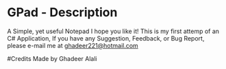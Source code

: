 # GPad - Description
A Simple, yet useful Notepad I hope you like it!
This is my first attemp of an C# Application, If you have any Suggestion, Feedback, or Bug Report,
please e-mail me at ghadeer221@hotmail.com

#Credits
Made by Ghadeer Alali
